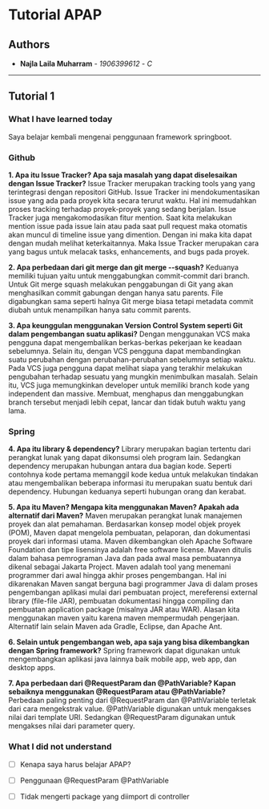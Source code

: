 # Tutorial APAP
## Authors
* **Najla Laila Muharram** - *1906399612* - *C*

---
## Tutorial 1
### What I have learned today
Saya belajar kembali mengenai penggunaan framework springboot.

### Github
**1. Apa itu Issue Tracker? Apa saja masalah yang dapat diselesaikan dengan Issue Tracker?**
Issue Tracker merupakan tracking tools yang yang terintegrasi dengan repositori GitHub. 
Issue Tracker ini mendokumentasikan issue yang ada pada proyek kita secara terurut waktu. 
Hal ini memudahkan proses tracking terhadap proyek-proyek yang  sedang berjalan. 
Issue Tracker juga mengakomodasikan fitur mention. Saat kita melakukan mention issue pada issue 
lain atau pada saat pull request maka otomatis akan muncul di timeline issue yang dimention. 
Dengan ini  maka kita dapat dengan mudah melihat keterkaitannya. Maka Issue Tracker merupakan 
cara yang bagus untuk melacak tasks, enhancements, and bugs pada proyek.

**2. Apa perbedaan dari git merge dan git merge --squash?**
Keduanya memiliki tujuan yaitu untuk menggabungkan commit-commit dari branch. Untuk Git merge squash melakukan penggabungan di Git yang akan menghasilkan commit gabungan dengan hanya satu parents. File digabungkan sama seperti halnya Git merge biasa  tetapi metadata commit diubah untuk menampilkan hanya satu commit parents. 


**3. Apa keunggulan menggunakan Version Control System seperti Git dalam pengembangan
suatu aplikasi?**
Dengan menggunakan VCS maka pengguna dapat mengembalikan berkas-berkas pekerjaan ke keadaan sebelumnya. Selain itu, dengan VCS pengguna dapat membandingkan suatu perubahan dengan perubahan-perubahan sebelumnya setiap waktu. Pada VCS juga pengguna dapat melihat siapa yang terakhir melakukan pengubahan terhadap sesuatu yang mungkin menimbulkan masalah. Selain itu, VCS juga memungkinkan developer untuk memiliki branch kode yang independent dan massive. Membuat, menghapus dan menggabungkan branch tersebut menjadi lebih cepat, lancar dan tidak butuh waktu yang lama.

### Spring
**4. Apa itu library & dependency?**
Library merupakan bagian tertentu dari perangkat lunak yang dapat dikonsumsi oleh program lain. Sedangkan dependency merupakan hubungan antara dua bagian kode. Seperti contohnya kode pertama memanggil kode kedua untuk melakukan tindakan atau mengembalikan beberapa informasi itu merupakan suatu bentuk dari dependency. Hubungan keduanya seperti hubungan orang dan kerabat.

**5. Apa itu Maven? Mengapa kita menggunakan Maven? Apakah ada alternatif dari Maven?**
Maven merupakan perangkat lunak manajemen proyek dan alat pemahaman. Berdasarkan konsep model objek proyek (POM), Maven dapat mengelola pembuatan, pelaporan, dan dokumentasi proyek dari informasi utama. Maven dikembangkan oleh Apache Software Foundation dan tipe lisensinya adalah free software license.
Maven ditulis dalam bahasa pemrograman Java dan pada awal masa pembuatannya dikenal sebagai Jakarta Project. Maven adalah tool yang menemani programmer
dari awal hingga akhir proses pengembangan. Hal ini dikarenakan Maven sangat berguna bagi programmer Java di dalam proses pengembangan aplikasi mulai dari pembuatan project, mereferensi external library (file-file JAR), pembuatan dokumentasi hingga compiling dan pembuatan application package (misalnya JAR atau WAR). Alasan kita menggunakan maven yaitu karena maven mempermudah pengerjaan. Alternatif lain selain Maven ada Gradle, Eclipse, dan Apache Ant.

**6. Selain untuk pengembangan web, apa saja yang bisa dikembangkan dengan Spring
framework?**
Spring framework dapat digunakan untuk mengembangkan aplikasi java lainnya baik mobile app, web app, dan desktop apps.

**7. Apa perbedaan dari @RequestParam dan @PathVariable? Kapan sebaiknya
menggunakan @RequestParam atau @PathVariable?**
 Perbedaan paling penting dari @RequestParam dan @PathVariable terletak dari cara mengekstrak value. @PathVariable digunakan untuk mengakses nilai dari template URI. Sedangkan @RequestParam digunakan untuk mengakses nilai dari parameter query.

### What I did not understand
- [ ] Kenapa saya harus belajar APAP?
- [ ] Penggunaan @RequestParam @PathVariable
- [ ] Tidak mengerti package yang diimport di controller

